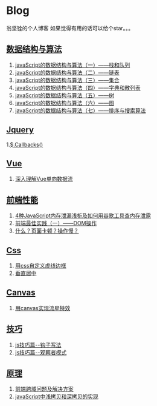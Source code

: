 # Blog
翁坚铨的个人博客
如果觉得有用的话可以给个star。。。

## [数据结构与算法](https://github.com/wengjq/Blog/issues?q=is%3Aissue+is%3Aopen+label%3A%E6%95%B0%E6%8D%AE%E7%BB%93%E6%9E%84%E4%B8%8E%E7%AE%97%E6%B3%95)
1. [javaScript的数据结构与算法（一）——栈和队列](https://github.com/wengjq/Blog/issues/4)
2. [javaScript的数据结构与算法（二）——链表](https://github.com/wengjq/Blog/issues/5)
3. [javaScript的数据结构与算法（三）——集合](https://github.com/wengjq/Blog/issues/6)
4. [javaScript的数据结构与算法（四）——字典和散列表](https://github.com/wengjq/Blog/issues/7)
5. [javaScript的数据结构与算法（五）——树](https://github.com/wengjq/Blog/issues/8)
6. [javaScript的数据结构与算法（六）——图](https://github.com/wengjq/Blog/issues/9)
7. [javaScript的数据结构与算法（七）——排序与搜索算法](https://github.com/wengjq/Blog/issues/10)

## [Jquery](https://github.com/wengjq/Blog/labels/Jquery)
1.[$.Callbacks()](https://github.com/wengjq/Blog/issues/19)

## [Vue](https://github.com/wengjq/Blog/labels/Vue)
1. [深入理解Vue单向数据流](https://github.com/wengjq/Blog/issues/17)

## [前端性能](https://github.com/wengjq/Blog/issues?q=is%3Aissue+is%3Aopen+label%3A%E5%89%8D%E7%AB%AF%E6%80%A7%E8%83%BD)
1. [4种JavaScript内存泄漏浅析及如何用谷歌工具查内存泄露](https://github.com/wengjq/Blog/issues/1)
2. [前端最佳实践（一）——DOM操作](https://github.com/wengjq/Blog/issues/14)
3. [什么？页面卡顿？操作慢？](https://github.com/wengjq/Blog/issues/15)

## [Css](https://github.com/wengjq/Blog/issues?q=is%3Aissue+is%3Aopen+label%3ACss)
1. [用css自定义虚线边框](https://github.com/wengjq/Blog/issues/12)
2. [垂直居中](https://github.com/wengjq/Blog/issues/13)

## [Canvas](https://github.com/wengjq/Blog/labels/Canvas)
1. [用canvas实现流星特效](https://github.com/wengjq/Blog/issues/11)

## [技巧](https://github.com/wengjq/Blog/issues?q=is%3Aissue+is%3Aopen+label%3A%E6%8A%80%E5%B7%A7)
1. [js技巧篇--钩子写法](https://github.com/wengjq/Blog/issues/16)
2. [js技巧篇--观察者模式](https://github.com/wengjq/Blog/issues/18)

## [原理](https://github.com/wengjq/Blog/labels/%E5%8E%9F%E7%90%86)
1. [前端跨域问题及解决方案](https://github.com/wengjq/Blog/issues/2)
2. [javaScript中浅拷贝和深拷贝的实现](https://github.com/wengjq/Blog/issues/3)



